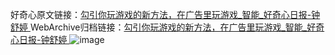 好奇心原文链接：[勾引你玩游戏的新方法，在广告里玩游戏_智能_好奇心日报-钟舒婷 ](https://www.qdaily.com/articles/11052.html)
WebArchive归档链接：[勾引你玩游戏的新方法，在广告里玩游戏_智能_好奇心日报-钟舒婷 ](http://web.archive.org/web/20190623163624/https://www.qdaily.com/articles/11052.html)
![image](http://ww3.sinaimg.cn/large/007d5XDply1g3wcms6qsgj30u02p31bx)
